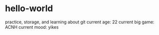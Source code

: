 # hello-world
practice, storage, and learning about git
current age: 22
current big game: ACNH
current mood: yikes
